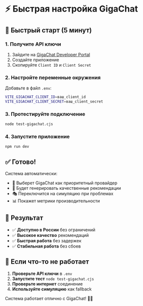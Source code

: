 # ⚡ Быстрая настройка GigaChat

## 🚀 Быстрый старт (5 минут)

### 1. Получите API ключи
1. Зайдите на [GigaChat Developer Portal](https://developers.sber.ru/portal/products/gigachat)
2. Создайте приложение
3. Скопируйте `Client ID` и `Client Secret`

### 2. Настройте переменные окружения
Добавьте в файл `.env`:
```bash
VITE_GIGACHAT_CLIENT_ID=ваш_client_id
VITE_GIGACHAT_CLIENT_SECRET=ваш_client_secret
```

### 3. Протестируйте подключение
```bash
node test-gigachat.cjs
```

### 4. Запустите приложение
```bash
npm run dev
```

## ✅ Готово!

Система автоматически:
- 🥇 Выберет GigaChat как приоритетный провайдер
- 🤖 Будет генерировать качественные рекомендации
- 🎭 Переключится на симуляцию при проблемах
- 📊 Покажет метрики производительности

## 🎯 Результат

- ✅ **Доступно в России** без ограничений
- ✅ **Высокое качество** рекомендаций
- ✅ **Быстрая работа** без задержек
- ✅ **Стабильная работа** без сбоев

## 🔧 Если что-то не работает

1. **Проверьте API ключи** в `.env`
2. **Запустите тест** `node test-gigachat.cjs`
3. **Проверьте интернет** соединение
4. **Используйте симуляцию** как fallback

Система работает отлично с GigaChat! 🤖✨
